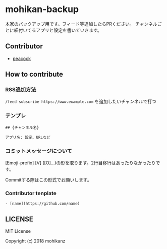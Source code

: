 # mohikan-backup

本家のバックアップ用です。フィード等追加したらPRください。
チャンネルごとに紐付いてるアプリと設定を書いていきます。

## Contributor

- [peacock](https://github.com/peacock0803sz/)

## How to contribute

### RSS追加方法

`/feed subscribe https://www.example.com` を追加したいチャンネルで打つ

### テンプレ
```
## {チャンネル名}

アプリ名: 設定、URLなど
```
### コミットメッセージについて

[Emoji-prefix] [V] ([O]...)の形を取ります。2行目移行はあったりなかったりです。

Commitする際はこの形式でお願いします。

### Contributor tenplate

`- [name](https://github.com/name)`

## LICENSE

MIT License

Copyright (c) 2018 mohikanz